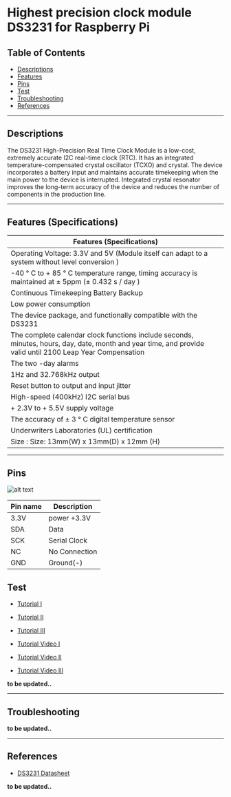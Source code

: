 # Highest precision clock module DS3231 for Raspberry Pi

## Table of Contents

-   [Descriptions](#descriptions)
-   [Features](#features)
-   [Pins](#pins)
-   [Test](#test)
-   [Troubleshooting](#troubleshooting)
-   [References](#references)

---

## Descriptions

The DS3231 High-Precision Real Time Clock Module is a low-cost, extremely accurate I2C real-time clock (RTC).
It has an integrated temperature-compensated crystal oscillator (TCXO) and crystal.
The device incorporates a battery input and maintains accurate timekeeping when the main power to the device is interrupted.
Integrated crystal resonator improves the long-term accuracy of the device and reduces the number of components in the production line.

---

## Features (Specifications)

| Features (Specifications)                                                                                                                                  |
| ---------------------------------------------------------------------------------------------------------------------------------------------------------- |
| Operating Voltage: 3.3V and 5V (Module itself can adapt to a system without level conversion )                                                             |
| -40 ° C to + 85 ° C temperature range, timing accuracy is maintained at ± 5ppm (± 0.432 s / day )                                                          |
| Continuous Timekeeping Battery Backup                                                                                                                      |
| Low power consumption                                                                                                                                      |
| The device package, and functionally compatible with the DS3231                                                                                            |
| The complete calendar clock functions include seconds, minutes, hours, day, date, month and year time, and provide valid until 2100 Leap Year Compensation |
| The two -day alarms                                                                                                                                        |
| 1Hz and 32.768kHz output                                                                                                                                   |
| Reset button to output and input jitter                                                                                                                    |
| High-speed (400kHz) I2C serial bus                                                                                                                         |
| + 2.3V to + 5.5V supply voltage                                                                                                                            |
| The accuracy of ± 3 ° C digital temperature sensor                                                                                                         |
| Underwriters Laboratories (UL) certification                                                                                                               |
| Size : Size: 13mm(W) x 13mm(D) x 12mm (H)                                                                                                                  |

---

## Pins

![alt text]('')

| Pin name | Description   |
| -------- | ------------- |
| 3.3V     | power +3.3V   |
| SDA      | Data          |
| SCK      | Serial Clock  |
| NC       | No Connection |
| GND      | Ground(-)     |

## Test

-   [Tutorial I](https://bit.ly/3uKyzgn)
-   [Tutorial II](https://bit.ly/3mEAsZk)
-   [Tutorial III](https://bit.ly/3thJqOK)

-   [Tutorial Video I](https://youtu.be/MxUbqotDBnM)
-   [Tutorial Video II](https://youtu.be/4AmghIphVPw)
-   [Tutorial Video III](https://youtu.be/HP82VQxmfgE)

**to be updated..**

---

## Troubleshooting

**to be updated..**

---

## References

-   [DS3231 Datasheet](https://bit.ly/3dVqWNv)

**to be updated..**
